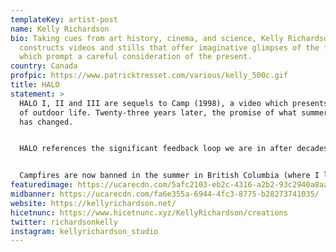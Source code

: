 ```yaml
---
templateKey: artist-post
name: Kelly Richardson
bio: Taking cues from art history, cinema, and science, Kelly Richardson
  constructs videos and stills that offer imaginative glimpses of the future
  which prompt a careful consideration of the present.
country: Canada
profpic: https://www.patricktresset.com/various/kelly_500c.gif
title: HALO
statement: >
  HALO I, II and III are sequels to Camp (1998), a video which presents a cliché
  of outdoor life. Twenty-three years later, the promise of what summer brings
  has changed. 


  HALO references the significant feedback loop we are in after decades of warnings. BC is set to have the 3rd worst fire season on record, all of which occurred within the last 5 years. Simultaneously, the UN declared that it is code red for humanity as a result of climate change.


  Campfires are now banned in the summer in British Columbia (where I live). With severe, extended droughts being the new normal,  the risk of wildfire is extreme. Compounding the threat, 2021 produced record temperatures reaching a staggering 49.6C, smashing the previous record by 4.6C. It is set to be the 3rd worst fire season on record, all of which were recorded within the last 5 years. Simultaneously, the UN declared that it is code red for humanity as a result of climate change.
featuredimage: https://ucarecdn.com/5afc2103-eb2c-4316-a2b2-93c2940a8aa7/
midbanner: https://ucarecdn.com/fa6e355a-6944-4fc3-8775-b28273741035/
website: https://kellyrichardson.net/
hicetnunc: https://www.hicetnunc.xyz/KellyRichardson/creations
twitter: richardsonkelly
instagram: kellyrichardson_studio
---
```

